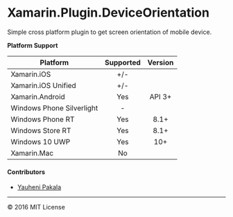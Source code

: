# Xamarin.Plugin.DeviceOrientation
Simple cross platform plugin to get screen orientation of mobile device.

**Platform Support**

|Platform|Supported|Version|
| ------------------- | :-----------: | :------------------: |
|Xamarin.iOS|+/-| |
|Xamarin.iOS Unified|+/-| |
|Xamarin.Android|Yes|API 3+|
|Windows Phone Silverlight|-| |
|Windows Phone RT|Yes|8.1+|
|Windows Store RT|Yes|8.1+|
|Windows 10 UWP|Yes|10+|
|Xamarin.Mac|No||

#### Contributors
* [Yauheni Pakala](https://github.com/wcoder)

---
&copy; 2016 MIT License
